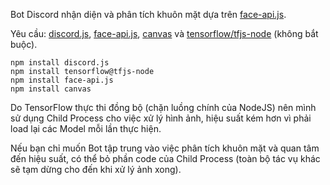 Bot Discord nhận diện và phân tích khuôn mặt dựa trên [face-api.js](https://github.com/justadudewhohacks/face-api.js/).

Yêu cầu: [discord.js](https://github.com/discordjs/discord.js/), [face-api.js](https://github.com/justadudewhohacks/face-api.js/), [canvas](https://github.com/Automattic/node-canvas) và [tensorflow/tfjs-node](https://github.com/tensorflow/tfjs-node) (không bắt buộc).

```
npm install discord.js
npm install tensorflow@tfjs-node
npm install face-api.js
npm install canvas
```

Do TensorFlow thực thi đồng bộ (chặn luồng chính của NodeJS) nên mình sử dụng Child Process cho việc xử lý hình ảnh, hiệu suất kém hơn vì phải load lại các Model mỗi lần thực hiện.

Nếu bạn chỉ muốn Bot tập trung vào việc phân tích khuôn mặt và quan tâm đến hiệu suất, có thể bỏ phần code của Child Process (toàn bộ tác vụ khác sẽ tạm dừng cho đến khi xử lý ảnh xong).
